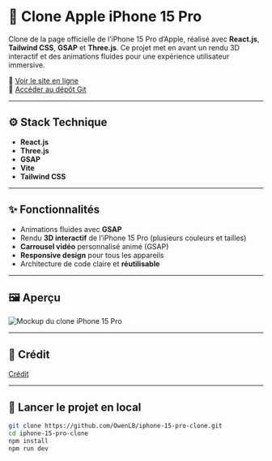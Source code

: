 # 📱 Clone Apple iPhone 15 Pro

Clone de la page officielle de l’iPhone 15 Pro d’Apple, réalisé avec **React.js**, **Tailwind CSS**, **GSAP** et **Three.js**. Ce projet met en avant un rendu 3D interactif et des animations fluides pour une expérience utilisateur immersive.

🔗 [Voir le site en ligne](https://owenlb.github.io/apple-clone/)  
📂 [Accéder au dépôt Git](https://github.com/OwenLB/apple-clone)

---

## ⚙️ Stack Technique

- **React.js**
- **Three.js**
- **GSAP**
- **Vite**
- **Tailwind CSS**

---

## ✨ Fonctionnalités

- Animations fluides avec **GSAP**
- Rendu **3D interactif** de l’iPhone 15 Pro (plusieurs couleurs et tailles)
- **Carrousel vidéo** personnalisé animé (GSAP)
- **Responsive design** pour tous les appareils
- Architecture de code claire et **réutilisable**

---

## 🖼️ Aperçu

![Mockup du clone iPhone 15 Pro](/images/projects/apple-clone/home.webp)

---

## 🙌 Crédit

[<ins>Crédit</ins>](https://youtu.be/kRQbRAJ4-Fs?si=h59Mx_AOfuFIqA9X)

---

## 🚀 Lancer le projet en local

```bash
git clone https://github.com/OwenLB/iphone-15-pro-clone.git
cd iphone-15-pro-clone
npm install
npm run dev
